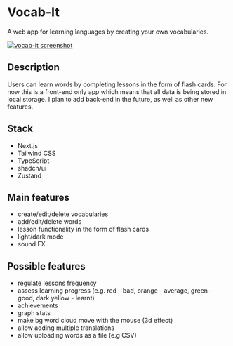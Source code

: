 # Vocab-It
A web app for learning languages by creating your own vocabularies.

<a href="https://ibb.co/bKcj1By"><img src="https://i.ibb.co/DR0P4C6/Screenshot-3.jpg" alt="vocab-it screenshot" border="0"></a>
 
## Description
Users can learn words by completing lessons in the form of flash cards. For now this is a front-end only app which means that all data is being stored in local storage. I plan to add back-end in the future, as well as other new features.

## Stack
- Next.js
- Tailwind CSS
- TypeScript
- shadcn/ui
- Zustand

## Main features
- create/edit/delete vocabularies
- add/edit/delete words
- lesson functionality in the form of flash cards
- light/dark mode
- sound FX

## Possible features
- regulate lessons frequency
- assess learning progress (e.g. red - bad, orange - average, green - good, dark yellow - learnt)
- achievements
- graph stats
- make bg word cloud move with the mouse (3d effect)
- allow adding multiple translations
- allow uploading words as a file (e.g CSV)